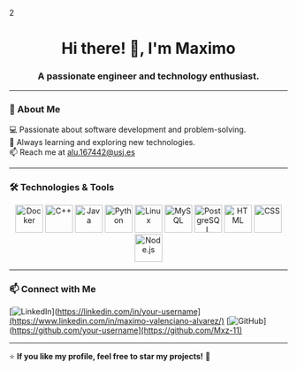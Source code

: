 2<h1 align="center">Hi there! 👋, I'm Maximo </h1>
<h3 align="center">A passionate engineer and technology enthusiast.</h3>

---

### 📖 About Me
💻 Passionate about software development and problem-solving.  
🚀 Always learning and exploring new technologies.  
📫 Reach me at [alu.167442@usj.es](mailto:alu.167442@usj.es)  

---

### 🛠 Technologies & Tools

<p align="center">
  <img src="https://cdn.jsdelivr.net/gh/devicons/devicon/icons/docker/docker-original.svg" alt="Docker" width="50" height="50"/>
  <img src="https://cdn.jsdelivr.net/gh/devicons/devicon/icons/cplusplus/cplusplus-original.svg" alt="C++" width="50" height="50"/>
  <img src="https://cdn.jsdelivr.net/gh/devicons/devicon/icons/java/java-original.svg" alt="Java" width="50" height="50"/>
  <img src="https://cdn.jsdelivr.net/gh/devicons/devicon/icons/python/python-original.svg" alt="Python" width="50" height="50"/>
  <img src="https://cdn.jsdelivr.net/gh/devicons/devicon/icons/linux/linux-original.svg" alt="Linux" width="50" height="50"/>
  <img src="https://cdn.jsdelivr.net/gh/devicons/devicon/icons/mysql/mysql-original.svg" alt="MySQL" width="50" height="50"/>
  <img src="https://cdn.jsdelivr.net/gh/devicons/devicon/icons/postgresql/postgresql-original.svg" alt="PostgreSQL" width="50" height="50"/>
  <img src="https://cdn.jsdelivr.net/gh/devicons/devicon/icons/html5/html5-original.svg" alt="HTML" width="50" height="50"/>
  <img src="https://cdn.jsdelivr.net/gh/devicons/devicon/icons/css3/css3-original.svg" alt="CSS" width="50" height="50"/>
  <img src="https://cdn.jsdelivr.net/gh/devicons/devicon/icons/nodejs/nodejs-original.svg" alt="Node.js" width="50" height="50"/>
</p>

---

### 📫 Connect with Me

[![LinkedIn](https://img.shields.io/badge/LinkedIn-0A66C2?style=for-the-badge&logo=linkedin&logoColor=white)](https://linkedin.com/in/your-username](https://www.linkedin.com/in/maximo-valenciano-alvarez/)
[![GitHub](https://img.shields.io/badge/GitHub-181717?style=for-the-badge&logo=github&logoColor=white)](https://github.com/your-username](https://github.com/Mxz-11)

---

⭐ **If you like my profile, feel free to star my projects!** 🚀
